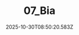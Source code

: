 ---
title: "07_Bia"
description: ""
image: "/uploads/photos/1761814220579-07_Bia.webp"
thumbnail: "/uploads/photos/1761814220579-07_Bia-thumb.webp"
width: 4000
height: 6000
featured: false
date: 2025-10-30T08:50:20.583Z
order: 0
---